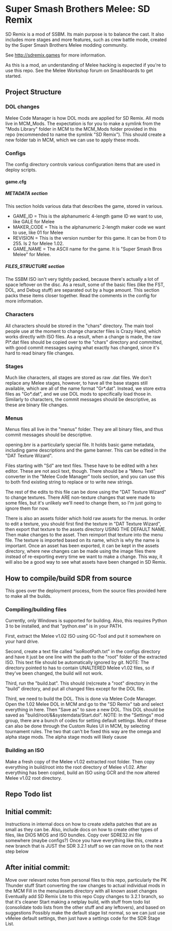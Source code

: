 # Super Smash Brothers Melee: SD Remix
SD Remix is a mod of SSBM. Its main purpose is to balance the cast.
It also includes more stages and more features, such as crew battle mode, created by the Super Smash Brothers Melee modding community.

See http://sdremix.games for more information.

As this is a mod, an understanding of Melee hacking is expected if you're to use this repo. See the Melee Workshop forum on Smashboards to get started.


## Project Structure
### DOL changes 
Melee Code Manager is how DOL mods are applied for SD Remix. All mods live in MCM_Mods.
The expectation is for you to make a symlink from the "Mods Library" folder in MCM to the MCM_Mods folder provided in this repo (recommended to name the symlink "SD Remix"). This should create a new folder tab in MCM, which we can use to apply these mods.

### Configs
The config directory controls various configuration items that are used in deploy scripts.

#### game.cfg
##### METADATA section
This section holds various data that describes the game, stored in various.
* GAME_ID = This is the alphanumeric 4-length game ID we want to use, like GALE for Melee
* MAKER_CODE = This is the alphanumeric 2-length maker code we want to use, like 01 for Melee
* REVISION = This is the version number for this game. It can be from 0 to 255. Is 2 for Melee 1.02.
* GAME_NAME = The ASCII name for the game. It is "Super Smash Bros Melee" for Melee.
##### FILES_STRUCTURE section
The SSBM ISO isn't very tightly packed, because there's actually a lot of space leftover on the disc. As a result, some of the basic files (like the FST, DOL, and Debug stuff) are separated out by a huge amount. This section packs these items closer together. Read the comments in the config for more information.

### Characters
All characters should be stored in the "chars" directory. The main tool people use at the moment to change character files is Crazy Hand, which works directly with ISO files. As a result, when a change is made, the raw Pl*.dat files should be copied over to the "chars" directory and committed, with good commit messages saying what exactly has changed, since it's hard to read binary file changes.

### Stages
Much like characters, all stages are stored as raw .dat files. We don't replace any Melee stages, however, to have all the base stages still available, which are all of the name format "Gr*.dat". Instead, we store extra files as "Go*.dat", and we use DOL mods to specifically load those in.
Similarly to characters, the commit messages should be descriptive, as these are binary file changes.

### Menus
Menus files all live in the "menus" folder. They are all binary files, and thus commit messages should be descriptive.

opening.bnr is a particularly special file. It holds basic game metadata, including game descriptions and the game banner. This can be edited in the "DAT Texture Wizard".

Files starting with "Sd" are text files. These have to be edited with a hex editor. These are not ascii text, though. There should be a "Menu Text" converter in the "Melee Code Manager" tools section, and you can use this to both find existing string to replace or to write new strings.

The rest of the edits to this file can be done using the "DAT Texture Wizard" to change textures. There ARE non-texture changes that were made to some files, but it's unlikely we'll need to change them, so I'm just going to ignore them for now.

There is also an assets folder which hold raw assets for the menus. In order to edit a texture, you should first find the texture in "DAT Texture Wizard", then export that texture to the assets directory USING THE DEFAULT NAME. Then make changes to the asset. Then reimport that texture into the menu file. The texture is imported based on its name, which is why the name is important. Once an asset has been exported, it can be kept in the assets directory, where new changes can be made using the image files there instead of re-exporting every time we want to make a change. This way, it will also be a good way to see what assets have been changed in SD Remix.


## How to compile/build SDR from source
This goes over the deployment process, from the source files provided here to make all the builds.

### Compiling/building files
Currently, only Windows is supported for building. Also, this requires Python 3 to be installed, and that "python.exe" is in your PATH.

First, extract the Melee v1.02 ISO using GC-Tool and put it somewhere on your hard drive.

Second, create a text file called "isoRootPath.txt" in the configs directory and have it just be one line with the path to the "root" folder of the extracted ISO. This text file should be automatically ignored by git. NOTE: The directory pointed to has to contain UNALTERED Melee v1.02 files, so if they've been changed, the build will not work.

Third, run the "build.bat". This should (re)create a "root" directory in the "build" directory, and put all changed files except for the DOL file.

Third, we need to build the DOL. This is done via Melee Code Manager. Open the 1.02 Melee DOL in MCM and go to the "SD Remix" tab and select everything in here. Then "Save as" to save a new DOL. This DOL should be saved as "build/root/&&systemdata/Start.dol". NOTE: In the "Settings" mod group, there are a bunch of codes for setting default settings. Most of these can also be done through the Custom Rules UI in MCM, by selecting tournament rules. The two that can't be fixed this way are the omega and alpha stage mods. The alpha stage mods will likely cause 

### Building an ISO
Make a fresh copy of the Melee v1.02 extracted root folder. Then copy everything in build/root into the root directory of Melee v1.02.
After everything has been copied, build an ISO using GCR and the now altered Melee v1.02 root directory.


## Repo Todo list

Initial commit:
--------------
Instructions in internal docs on how to create xdelta patches that are as small as they can be.
Also, include docs on how to create other types of files, like DIOS MIOS and ISO bundles.
Copy over SDRE32.ini file somewhere (maybe configs?)
Once you have everything like this, create a new branch that is JUST the SDR 3.2.1 stuff so we can move on to the next step below

After initial commit:
--------------------
Move over relevant notes from personal files to this repo, particularly the PK Thunder stuff
Start converting the raw changes to actual individual mods in the MCM
Fill in the menu/assets directory with all known asset changes
Eventually add SD Remix Lite to this repo
Copy changes to 3.2.1 branch, so that it's cleaner
Start making a netplay build, with stuff from todo list (consolidate todo lists from the other stuff and any leftovers), and based on suggestions
Possibly make the default stage list normal, so we can just use vMelee default settings, then just have a settings code for the SDR Stage List.
